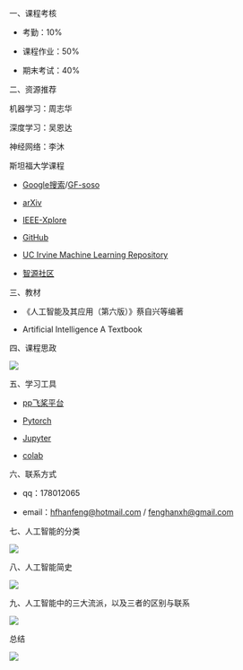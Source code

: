 一、课程考核

- 考勤：10%

- 课程作业：50%

- 期末考试：40%

二、资源推荐

机器学习：周志华

深度学习：吴恩达

神经网络：李沐

斯坦福大学课程

- [Google搜索](https://google.com)/[GF-soso](https://gfsoso.99lb.net/scholar.html)

- [arXiv](https://arxiv.org)

- [IEEE-Xplore](https://ieeexplore.ieee.org/Xplore/home.jsp)

- [GitHub](https://github.com)

- [UC Irvine Machine Learning Repository](https://archive.ics.uci.edu)

- [智源社区](https://hub.baai.ac.cn)

三、教材

- 《人工智能及其应用（第六版）》蔡自兴等编著

- Artificial Intelligence A Textbook

四、课程思政

![](https://vip2.loli.io/2023/09/20/big5tOPeAv69XMI.webp)

五、学习工具

- [pp飞桨平台](https://www.paddlepaddle.org.cn)

- [Pytorch](https://pytorch.org)

- [Jupyter](https://jupyter.org)

- [colab](https://colab.research.google.com)

六、联系方式

- qq：178012065

- email：hfhanfeng@hotmail.com / fenghanxh@gmail.com

七、人工智能的分类

![](https://vip2.loli.io/2023/09/20/8esVAgiW4F2tJ7d.webp)

八、人工智能简史

![](https://vip2.loli.io/2023/09/20/iJRPT4EDrF9v2aq.webp)

九、人工智能中的三大流派，以及三者的区别与联系

![](https://vip2.loli.io/2023/09/20/twVRBCuPxfiFNXG.webp)

总结

![](https://vip2.loli.io/2023/09/20/OsTdh9Bb1l6eaN8.webp)


